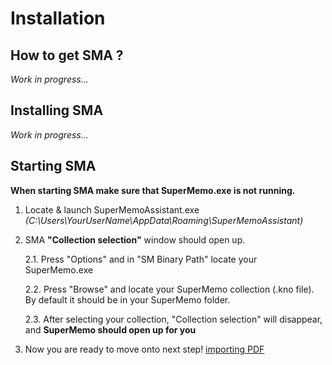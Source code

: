 # Installation

## How to get SMA ?

*Work in progress...*

## Installing SMA
*Work in progress...*

## Starting SMA
**When starting SMA make sure that SuperMemo.exe is not running.**
1. Locate & launch SuperMemoAssistant.exe *(C:\Users\YourUserName\AppData\Roaming\SuperMemoAssistant)*
2. SMA **"Collection selection"** window should open up.

   2.1. Press "Options" and in "SM Binary Path" locate your SuperMemo.exe

   2.2. Press "Browse" and locate your SuperMemo collection (.kno file). By default it should be in your SuperMemo folder.

   2.3. After selecting your collection, "Collection selection" will disappear, and **SuperMemo should open up for you**
   
3. Now you are ready to move onto next step! [importing PDF](https://sma.supermemo.wiki//#/plugins-PDF?id=how-to-import-pdf)


<!--## Settings



## SuperMemo exe configuration


#### Plugin status & settings

#### General settings

#### Layout -->

